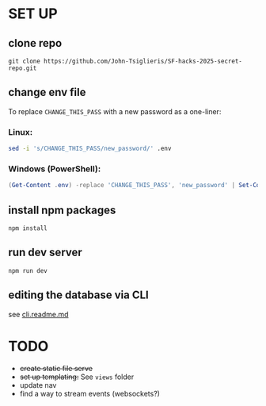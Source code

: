 # SET UP

## clone repo
```
git clone https://github.com/John-Tsiglieris/SF-hacks-2025-secret-repo.git
```

## change env file
To replace `CHANGE_THIS_PASS` with a new password as a one-liner:
### Linux:
```bash
sed -i 's/CHANGE_THIS_PASS/new_password/' .env
```

### Windows (PowerShell):
```powershell
(Get-Content .env) -replace 'CHANGE_THIS_PASS', 'new_password' | Set-Content .env
``` 

## install npm packages
```
npm install
```

## run dev server
```
npm run dev
```

## editing the database via CLI
see [cli.readme.md](https://github.com/John-Tsiglieris/SF-hacks-2025-secret-repo/blob/main/cli.readme.md)


# TODO
- ~~create static file serve~~
- ~~set up templating:~~ See `views` folder
- update nav
- find a way to stream events (websockets?)

